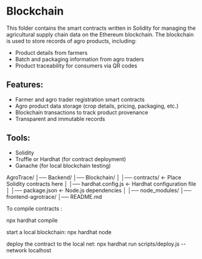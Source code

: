 # Blockchain

This folder contains the smart contracts written in Solidity for managing the agricultural supply chain data on the Ethereum blockchain. The blockchain is used to store records of agro products, including:
- Product details from farmers
- Batch and packaging information from agro traders
- Product traceability for consumers via QR codes

## Features:
- Farmer and agro trader registration smart contracts
- Agro product data storage (crop details, pricing, packaging, etc.)
- Blockchain transactions to track product provenance
- Transparent and immutable records

## Tools:
- Solidity
- Truffle or Hardhat (for contract deployment)
- Ganache (for local blockchain testing)


AgroTrace/
│── Backend/
│── Blockchain/
│   │── contracts/         <- Place Solidity contracts here
│   │── hardhat.config.js  <- Hardhat configuration file
│   │── package.json       <- Node.js dependencies
│   │── node_modules/
│── frontend-agrotrace/
│── README.md


To compile contracts :

npx hardhat compile

start a local blockchain:
npx hardhat node

deploy the contract to the local net:
npx hardhat run scripts/deploy.js --network localhost


